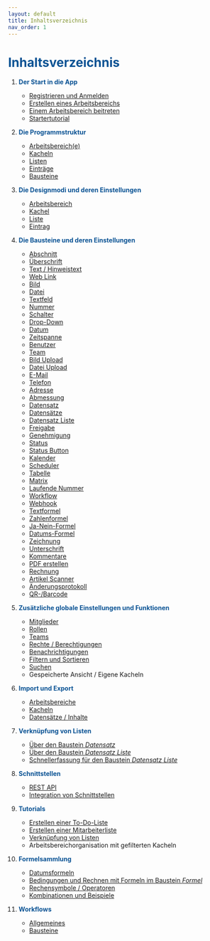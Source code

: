 ```yaml
---
layout: default
title: Inhaltsverzeichnis
nav_order: 1
---
```


# <span style="color:#0b5394">**Inhaltsverzeichnis**</span>

1. <span style="color:#0b5394">**Der Start in die App**</span>
    - [Registrieren und Anmelden](/docs/start-app.html#registrieren-und-anmelden)
    - [Erstellen eines Arbeitsbereichs](/docs/start-app.html#erstellen-eines-arbeitsbereichs)
    - [Einem Arbeitsbereich beitreten](/docs/start-app.html#einem-arbeitsbereich-beitreten)
    - [Startertutorial](/docs/start-app.html#startertutorial-zum-erstellen-eines-neuen-arbeitsbereichs-und-einer-kachel)

2. <span style="color:#0b5394">**Die Programmstruktur**</span>
    - [Arbeitsbereich(e)](/docs/software-structure.html#arbeitsbereiche)
    - [Kacheln](/docs/software-structure.html#kacheln)
    - [Listen](/docs/software-structure.html#listen)
    - [Einträge](/docs/software-structure.html#eintr%C3%A4ge)
    - [Bausteine](/docs/software-structure.html#bausteine)

3. <span style="color:#0b5394">**Die Designmodi und deren Einstellungen**</span>
    - [Arbeitsbereich](/docs/design-mode-settings.html#arbeitsbereich)
    - [Kachel](/docs/design-mode-settings.html#kachel)
    - [Liste](/docs/design-mode-settings.html#liste)
    - [Eintrag](/docs/design-mode-settings.html#eintrag)

4. <span style="color:#0b5394">**Die Bausteine und deren Einstellungen**</span>
    - [Abschnitt](/docs/record-spec-settings/grand-childs-base/section.html)
    - [Überschrift](/docs/record-spec-settings/grand-childs-base/heading.html)
    - [Text / Hinweistext](/docs/record-spec-settings/grand-childs-base/hint.html)
    - [Web Link](/docs/record-spec-settings/grand-childs-base/web-link.html)    
    - [Bild](/docs/record-spec-settings/grand-childs-base/image.html)
    - [Datei](/docs/record-spec-settings/grand-childs-base/file.html)
    - [Textfeld](/docs/record-spec-settings/grand-childs-form/text.html)
    - [Nummer](/docs/record-spec-settings/grand-childs-form/number.html)
    - [Schalter](/docs/record-spec-settings/grand-childs-form/switch.html)
    - [Drop-Down](/docs/record-spec-settings/grand-childs-form/drop-down.html)
    - [Datum](/docs/record-spec-settings/grand-childs-form/date.html)
    - [Zeitspanne](/docs/record-spec-settings/grand-childs-form/interval.html)
    - [Benutzer](/docs/record-spec-settings/grand-childs-form/user.html)
    - [Team](/docs/record-spec-settings/grand-childs-form/team.html)
    - [Bild Upload](/docs/record-spec-settings/grand-childs-form/upload-image.html)
    - [Datei Upload](/docs/record-spec-settings/grand-childs-form/upload-file.html)
    - [E-Mail](/docs/record-spec-settings/grand-childs-form/e-mail.html)
    - [Telefon](/docs/record-spec-settings/grand-childs-form/telephone.html)
    - [Adresse](/docs/record-spec-settings/grand-childs-form/address.html)
    - [Abmessung](/docs/record-spec-settings/grand-childs-form/measure.html)
    - [Datensatz](/docs/record-spec-settings/grand-child-expanded/record.html)
    - [Datensätze](/docs/record-spec-settings/grand-child-expanded/records.html)
    - [Datensatz Liste](/docs/record-spec-settings/grand-child-expanded/record-list.html)
    - [Freigabe](/docs/record-spec-settings/grand-child-expanded/lock.html)
    - [Genehmigung](/docs/record-spec-settings/grand-child-expanded/approval.html)
    - [Status](/docs/record-spec-settings/grand-child-expanded/status.html)
    - [Status Button](/docs/record-spec-settings/grand-child-expanded/button-status.html)
    - [Kalender](/docs/record-spec-settings/grand-child-expanded/calender.html)
    - [Scheduler](/docs/record-spec-settings/grand-child-expanded/scheduler.html)
    - [Tabelle](/docs/record-spec-settings/grand-child-expanded/table.html)
    - [Matrix](/docs/record-spec-settings/grand-child-expanded/matrix.html)
    - [Laufende Nummer](/docs/record-spec-settings/grand-child-expanded/rolling-number.html)
    - [Workflow](/docs/record-spec-settings/grand-child-expanded/workflow.html)
    - [Webhook](/docs/record-spec-settings/grand-child-expanded/webhook.html)
    - [Textformel](/docs/record-spec-settings/grand-child-expanded/textformular.html)
    - [Zahlenformel](/docs/record-spec-settings/grand-child-expanded/numberformular.html)
    - [Ja-Nein-Formel](/docs/record-spec-settings/grand-child-expanded/boolformular.html)
    - [Datums-Formel](/docs/record-spec-settings/grand-child-expanded/dateformular.html)
    - [Zeichnung](/docs/record-spec-settings/grand-child-expanded/drawing.html)
    - [Unterschrift](/docs/record-spec-settings/grand-child-expanded/signature.html)
    - [Kommentare](/docs/record-spec-settings/grand-child-expanded/comment.html)
    - [PDF erstellen](/docs/record-spec-settings/grand-child-expanded/create-pdf.html)
    - [Rechnung](/docs/record-spec-settings/grand-child-expanded/invoice.html)
    - [Artikel Scanner](/docs/record-spec-settings/grand-child-expanded/article-scanner.html)
    - [Änderungsprotokoll](/docs/record-spec-settings/grand-child-expanded/change-log.html)
    - [QR-/Barcode](/docs/record-spec-settings/grand-child-expanded/qr-barcode.html)

5. <span style="color:#0b5394">**Zusätzliche globale Einstellungen und Funktionen**</span>
    - [Mitglieder](/docs/global-settings-and-functions.html#mitglieder)
    - [Rollen](/docs/global-settings-and-functions.html#rollen )
    - [Teams](/docs/global-settings-and-functions.html#teams)
    - [Rechte / Berechtigungen](/docs/global-settings-and-functions.html#rechte--berechtigungen)
    - [Benachrichtigungen](/docs/global-settings-and-functions.html#benachrichtigungen)
    - [Filtern und Sortieren](/docs/search-and-filters.html)
    - [Suchen](/docs/global-settings-and-functions.html#suchen)
    - Gespeicherte Ansicht / Eigene Kacheln

6. <span style="color:#0b5394">**Import und Export**</span>
    - [Arbeitsbereiche](/docs/import-export.html#arbeitsbereiche)
    - [Kacheln](/docs/import-export.html#kacheln)
    - [Datensätze / Inhalte](/docs/import-export.html#datens%C3%A4tze-und-inhalte)

7. <span style="color:#0b5394">**Verknüpfung von Listen**</span>
    - [Über den Baustein *Datensatz*](/docs/link-lists.html#verkn%C3%BCpfung-%C3%BCber-den-baustein-datensatz)
    - [Über den Baustein *Datensatz Liste*](/docs/link-lists.html#verkn%C3%BCpfung-%C3%BCber-den-baustein-datensatz-liste)
    - [Schnellerfassung für den Baustein *Datensatz Liste*](/docs/link-lists.html#schnellerfassung-f%C3%BCr-den-baustein-datensatz-liste)

8. <span style="color:#0b5394">**Schnittstellen**</span>
    - [REST API](/docs/interface.html#rest-api)
    - [Integration von Schnittstellen](/docs/interface.html#integration-von-schnittstellen)

9. <span style="color:#0b5394">**Tutorials**</span>
    - [Erstellen einer To-Do-Liste](/docs/tutorials/childs/to-do-list.html#erstellen-einer-to-do-liste)
    - [Erstellen einer Mitarbeiterliste](/docs/tutorials/childs/employee-list.html#erstellen-einer-mitarbeiterliste)
    - [Verknüpfung von Listen](/docs/tutorials/childs/connect-list-employee.html#verknüpfen-von-listen-anhand-des-tutorials-mitarbeiterliste)
    - Arbeitsbereichorganisation mit gefilterten Kacheln

10. <span style="color:#0b5394">**Formelsammlung**</span>
    - [Datumsformeln](/docs/formulary/childs/formula%20date.html)
    - [Bedingungen und Rechnen mit Formeln im Baustein *Formel*](/docs/formulary/childs/condition-calculate-with.html)
    - [Rechensymbole / Operatoren](/docs/formulary/childs/symbol-operator.html)
    - [Kombinationen und Beispiele](/docs/formulary/childs/combinations-examples.html)

11. <span style="color:#0b5394">**Workflows**</span>
    - [Allgemeines](/docs/workflows/workflow.html#allgemeines-zu-workflows)
    - [Bausteine](/docs/workflows/childs/bricks.html)